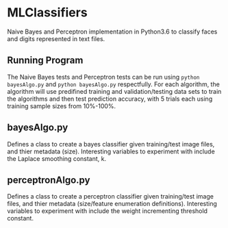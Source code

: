 # MLClassifiers
Naive Bayes and Perceptron implementation in Python3.6 to classify faces and digits represented in text files.

## Running Program
The Naive Bayes tests and Perceptron tests can be run using `python bayesAlgo.py` and `python bayesAlgo.py` respectfully.
For each algorithm, the algorithm will use predifined training and validation/testing data sets to train the algorithms and then test prediction accuracy, with 5 trials each using training sample sizes from 10%-100%.

## bayesAlgo.py
Defines a class to create a bayes classifier given training/test image files, and thier metadata (size).
Interesting variables to experiment with include the Laplace smoothing constant, k.

## perceptronAlgo.py
Defines a class to create a perceptron classifier given training/test image files, and thier metadata (size/feature enumeration definitions).
Interesting variables to experiment with include the weight incrementing threshold constant.
